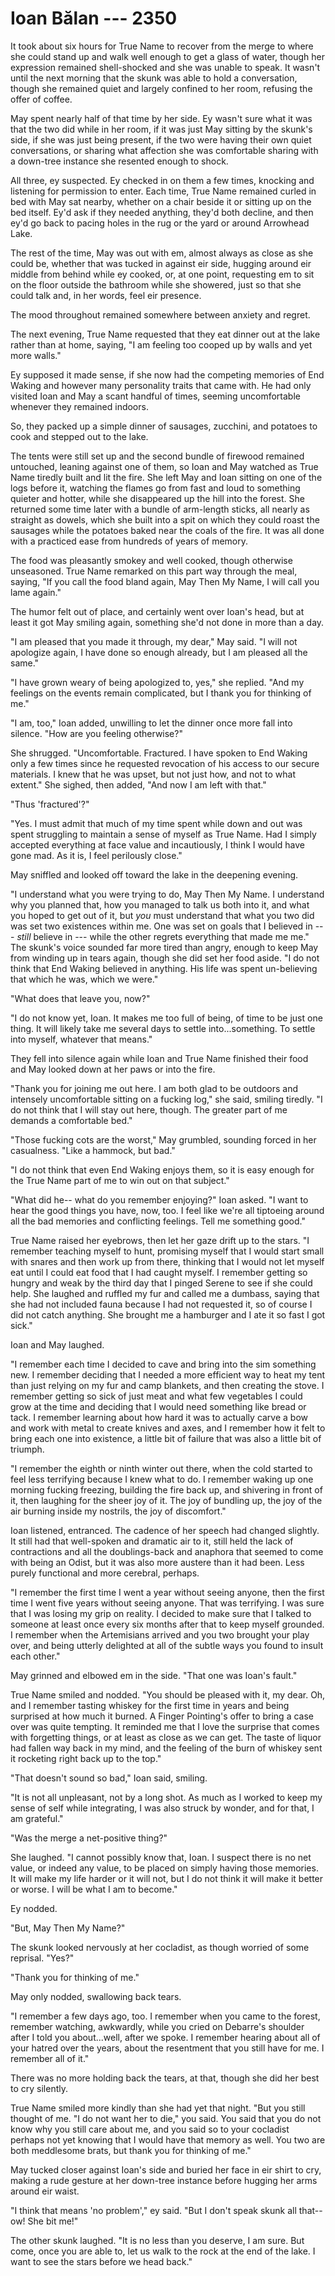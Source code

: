 # Ioan Bălan --- 2350

It took about six hours for True Name to recover from the merge to where she could stand up and walk well enough to get a glass of water, though her expression remained shell-shocked and she was unable to speak. It wasn't until the next morning that the skunk was able to hold a conversation, though she remained quiet and largely confined to her room, refusing the offer of coffee.

May spent nearly half of that time by her side. Ey wasn't sure what it was that the two did while in her room, if it was just May sitting by the skunk's side, if she was just being present, if the two were having their own quiet conversations, or sharing what affection she was comfortable sharing with a down-tree instance she resented enough to shock.

All three, ey suspected. Ey checked in on them a few times, knocking and listening for permission to enter. Each time, True Name remained curled in bed with May sat nearby, whether on a chair beside it or sitting up on the bed itself. Ey'd ask if they needed anything, they'd both decline, and then ey'd go back to pacing holes in the rug or the yard or around Arrowhead Lake.

The rest of the time, May was out with em, almost always as close as she could be, whether that was tucked in against eir side, hugging around eir middle from behind while ey cooked, or, at one point, requesting em to sit on the floor outside the bathroom while she showered, just so that she could talk and, in her words, feel eir presence.

The mood throughout remained somewhere between anxiety and regret.

The next evening, True Name requested that they eat dinner out at the lake rather than at home, saying, "I am feeling too cooped up by walls and yet more walls."

Ey supposed it made sense, if she now had the competing memories of End Waking and however many personality traits that came with. He had only visited Ioan and May a scant handful of times, seeming uncomfortable whenever they remained indoors.

So, they packed up a simple dinner of sausages, zucchini, and potatoes to cook and stepped out to the lake.

The tents were still set up and the second bundle of firewood remained untouched, leaning against one of them, so Ioan and May watched as True Name tiredly built and lit the fire. She left May and Ioan sitting on one of the logs before it, watching the flames go from fast and loud to something quieter and hotter, while she disappeared up the hill into the forest. She returned some time later with a bundle of arm-length sticks, all nearly as straight as dowels, which she built into a spit on which they could roast the sausages while the potatoes baked near the coals of the fire. It was all done with a practiced ease from hundreds of years of memory.

The food was pleasantly smokey and well cooked, though otherwise unseasoned. True Name remarked on this part way through the meal, saying, "If you call the food bland again, May Then My Name, I will call you lame again."

The humor felt out of place, and certainly went over Ioan's head, but at least it got May smiling again, something she'd not done in more than a day.

"I am pleased that you made it through, my dear," May said. "I will not apologize again, I have done so enough already, but I am pleased all the same."

"I have grown weary of being apologized to, yes," she replied. "And my feelings on the events remain complicated, but I thank you for thinking of me."

"I am, too," Ioan added, unwilling to let the dinner once more fall into silence. "How are you feeling otherwise?"

She shrugged. "Uncomfortable. Fractured. I have spoken to End Waking only a few times since he requested revocation of his access to our secure materials. I knew that he was upset, but not just how, and not to what extent." She sighed, then added, "And now I am left with that."

"Thus 'fractured'?"

"Yes. I must admit that much of my time spent while down and out was spent struggling to maintain a sense of myself as True Name. Had I simply accepted everything at face value and incautiously, I think I would have gone mad. As it is, I feel perilously close."

May sniffled and looked off toward the lake in the deepening evening.

"I understand what you were trying to do, May Then My Name. I understand why you planned that, how you managed to talk us both into it, and what you hoped to get out of it, but *you* must understand that what you two did was set two existences within me. One was set on goals that I believed in --- *still* believe in --- while the other regrets everything that made me me." The skunk's voice sounded far more tired than angry, enough to keep May from winding up in tears again, though she did set her food aside. "I do not think that End Waking believed in anything. His life was spent un-believing that which he was, which we were."

"What does that leave you, now?"

"I do not know yet, Ioan. It makes me too full of being, of time to be just one thing. It will likely take me several days to settle into...something. To settle into myself, whatever that means."

They fell into silence again while Ioan and True Name finished their food and May looked down at her paws or into the fire.

"Thank you for joining me out here. I am both glad to be outdoors and intensely uncomfortable sitting on a fucking log," she said, smiling tiredly. "I do not think that I will stay out here, though. The greater part of me demands a comfortable bed."

"Those fucking cots are the worst," May grumbled, sounding forced in her casualness. "Like a hammock, but bad."

"I do not think that even End Waking enjoys them, so it is easy enough for the True Name part of me to win out on that subject."

"What did he-- what do you remember enjoying?" Ioan asked. "I want to hear the good things you have, now, too. I feel like we're all tiptoeing around all the bad memories and conflicting feelings. Tell me something good."

True Name raised her eyebrows, then let her gaze drift up to the stars. "I remember teaching myself to hunt, promising myself that I would start small with snares and then work up from there, thinking that I would not let myself eat until I could eat food that I had caught myself. I remember getting so hungry and weak by the third day that I pinged Serene to see if she could help. She laughed and ruffled my fur and called me a dumbass, saying that she had not included fauna because I had not requested it, so of course I did not catch anything. She brought me a hamburger and I ate it so fast I got sick."

Ioan and May laughed.

"I remember each time I decided to cave and bring into the sim something new. I remember deciding that I needed a more efficient way to heat my tent than just relying on my fur and camp blankets, and then creating the stove. I remember getting so sick of just meat and what few vegetables I could grow at the time and deciding that I would need something like bread or tack. I remember learning about how hard it was to actually carve a bow and work with metal to create knives and axes, and I remember how it felt to bring each one into existence, a little bit of failure that was also a little bit of triumph.

"I remember the eighth or ninth winter out there, when the cold started to feel less terrifying because I knew what to do. I remember waking up one morning fucking freezing, building the fire back up, and shivering in front of it, then laughing for the sheer joy of it. The joy of bundling up, the joy of the air burning inside my nostrils, the joy of discomfort."

Ioan listened, entranced. The cadence of her speech had changed slightly. It still had that well-spoken and dramatic air to it, still held the lack of contractions and all the doublings-back and anaphora that seemed to come with being an Odist, but it was also more austere than it had been. Less purely functional and more cerebral, perhaps.

"I remember the first time I went a year without seeing anyone, then the first time I went five years without seeing anyone. That was terrifying. I was sure that I was losing my grip on reality. I decided to make sure that I talked to someone at least once every six months after that to keep myself grounded. I remember when the Artemisians arrived and you two brought your play over, and being utterly delighted at all of the subtle ways you found to insult each other."

May grinned and elbowed em in the side. "That one was Ioan's fault."

True Name smiled and nodded. "You should be pleased with it, my dear. Oh, and I remember tasting whiskey for the first time in years and being surprised at how much it burned. A Finger Pointing's offer to bring a case over was quite tempting. It reminded me that I love the surprise that comes with forgetting things, or at least as close as we can get. The taste of liquor had fallen way back in my mind, and the feeling of the burn of whiskey sent it rocketing right back up to the top."

"That doesn't sound so bad," Ioan said, smiling.

"It is not all unpleasant, not by a long shot. As much as I worked to keep my sense of self while integrating, I was also struck by wonder, and for that, I am grateful."

"Was the merge a net-positive thing?"

She laughed. "I cannot possibly know that, Ioan. I suspect there is no net value, or indeed any value, to be placed on simply having those memories. It will make my life harder or it will not, but I do not think it will make it better or worse. I will be what I am to become."

Ey nodded.

"But, May Then My Name?"

The skunk looked nervously at her cocladist, as though worried of some reprisal. "Yes?"

"Thank you for thinking of me."

May only nodded, swallowing back tears. 

"I remember a few days ago, too. I remember when you came to the forest, remember watching, awkwardly, while you cried on Debarre's shoulder after I told you about...well, after we spoke. I remember hearing about all of your hatred over the years, about the resentment that you still have for me. I remember all of it."

There was no more holding back the tears, at that, though she did her best to cry silently.

True Name smiled more kindly than she had yet that night. "But you still thought of me. "I do not want her to die," you said. You said that you do not know why you still care about me, and you said so to your cocladist perhaps not yet knowing that I would have that memory as well. You two are both meddlesome brats, but thank you for thinking of me."

May tucked closer against Ioan's side and buried her face in eir shirt to cry, making a rude gesture at her down-tree instance before hugging her arms around eir waist.

"I think that means 'no problem'," ey said. "But I don't speak skunk all that-- ow! She bit me!"

The other skunk laughed. "It is no less than you deserve, I am sure. But come, once you are able to, let us walk to the rock at the end of the lake. I want to see the stars before we head back."
